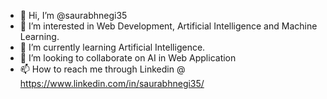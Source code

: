- 👋 Hi, I’m @saurabhnegi35
- 👀 I’m interested in Web Development, Artificial Intelligence and Machine Learning.
- 🌱 I’m currently learning Artificial Intelligence.
- 💞️ I’m looking to collaborate on AI in Web Application
- 📫 How to reach me through Linkedin @ https://www.linkedin.com/in/saurabhnegi35/

<!---
SaurabhNegi35/SaurabhNegi35 is a ✨ special ✨ repository because its `README.md` (this file) appears on your GitHub profile.
You can click the Preview link to take a look at your changes.
--->
